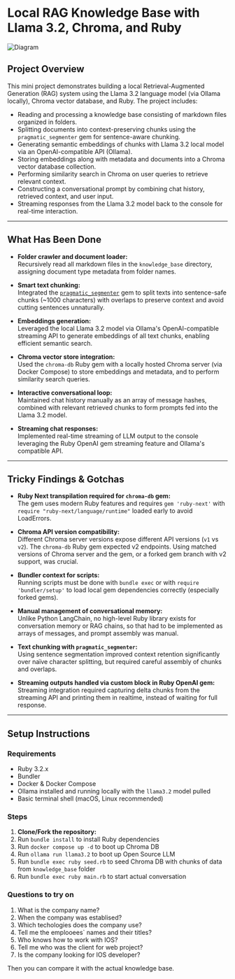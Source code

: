 # Local RAG Knowledge Base with Llama 3.2, Chroma, and Ruby
![Diagram](./doc/ruby_rag_diagram.png)

## Project Overview

This mini project demonstrates building a local Retrieval-Augmented Generation (RAG) system using the Llama 3.2 language model (via Ollama locally), Chroma vector database, and Ruby. The project includes:

- Reading and processing a knowledge base consisting of markdown files organized in folders.
- Splitting documents into context-preserving chunks using the `pragmatic_segmenter` gem for sentence-aware chunking.
- Generating semantic embeddings of chunks with Llama 3.2 local model via an OpenAI-compatible API (Ollama).
- Storing embeddings along with metadata and documents into a Chroma vector database collection.
- Performing similarity search in Chroma on user queries to retrieve relevant context.
- Constructing a conversational prompt by combining chat history, retrieved context, and user input.
- Streaming responses from the Llama 3.2 model back to the console for real-time interaction.

---

## What Has Been Done

- **Folder crawler and document loader:**  
  Recursively read all markdown files in the `knowledge_base` directory, assigning document type metadata from folder names.

- **Smart text chunking:**  
  Integrated the [`pragmatic_segmenter`](https://github.com/diasks2/pragmatic_segmenter) gem to split texts into sentence-safe chunks (~1000 characters) with overlaps to preserve context and avoid cutting sentences unnaturally.

- **Embeddings generation:**  
  Leveraged the local Llama 3.2 model via Ollama's OpenAI-compatible streaming API to generate embeddings of all text chunks, enabling efficient semantic search.

- **Chroma vector store integration:**  
  Used the `chroma-db` Ruby gem with a locally hosted Chroma server (via Docker Compose) to store embeddings and metadata, and to perform similarity search queries.

- **Interactive conversational loop:**  
  Maintained chat history manually as an array of message hashes, combined with relevant retrieved chunks to form prompts fed into the Llama 3.2 model.

- **Streaming chat responses:**  
  Implemented real-time streaming of LLM output to the console leveraging the Ruby OpenAI gem streaming feature and Ollama's compatible API.

---

## Tricky Findings & Gotchas

- **Ruby Next transpilation required for `chroma-db` gem:**  
  The gem uses modern Ruby features and requires `gem 'ruby-next'` with `require "ruby-next/language/runtime"` loaded early to avoid LoadErrors.

- **Chroma API version compatibility:**  
  Different Chroma server versions expose different API versions (`v1` vs `v2`). The `chroma-db` Ruby gem expected v2 endpoints. Using matched versions of Chroma server and the gem, or a forked gem branch with v2 support, was crucial.

- **Bundler context for scripts:**  
  Running scripts must be done with `bundle exec` or with `require 'bundler/setup'` to load local gem dependencies correctly (especially forked gems).

- **Manual management of conversational memory:**  
  Unlike Python LangChain, no high-level Ruby library exists for conversation memory or RAG chains, so that had to be implemented as arrays of messages, and prompt assembly was manual.

- **Text chunking with `pragmatic_segmenter`:**  
  Using sentence segmentation improved context retention significantly over naïve character splitting, but required careful assembly of chunks and overlaps.

- **Streaming outputs handled via custom block in Ruby OpenAI gem:**  
  Streaming integration required capturing delta chunks from the streaming API and printing them in realtime, instead of waiting for full response.

---

## Setup Instructions

### Requirements

- Ruby 3.2.x
- Bundler
- Docker & Docker Compose
- Ollama installed and running locally with the `llama3.2` model pulled
- Basic terminal shell (macOS, Linux recommended)

### Steps

1. **Clone/Fork the repository:**
2. Run `bundle install` to install Ruby dependencies
3. Run `docker compose up -d` to boot up Chroma DB
4. Run `ollama run llama3.2` to boot up Open Source LLM
5. Run `bundle exec ruby seed.rb` to seed Chroma DB with chunks of data from `knowledge_base` folder
6. Run `bundle exec ruby main.rb` to start actual conversation

### Questions to try on
1. What is the company name?
2. When the company was establised?
3. Which techologies does the company use?
4. Tell me the emplooees` names and their titles?
5. Who knows how to work with IOS?
6. Tell me who was the client for web project?
7. Is the company looking for IOS developer?

Then you can compare it with the actual knowledge base.